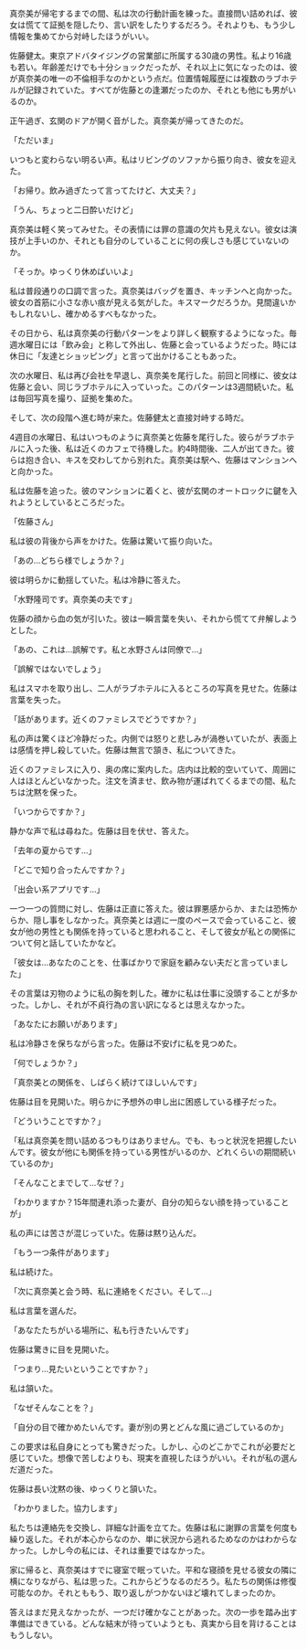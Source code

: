 真奈美が帰宅するまでの間、私は次の行動計画を練った。直接問い詰めれば、彼女は慌てて証拠を隠したり、言い訳をしたりするだろう。それよりも、もう少し情報を集めてから対峙したほうがいい。

佐藤健太。東京アドバタイジングの営業部に所属する30歳の男性。私より16歳も若い。年齢差だけでも十分ショックだったが、それ以上に気になったのは、彼が真奈美の唯一の不倫相手なのかという点だ。位置情報履歴には複数のラブホテルが記録されていた。すべてが佐藤との逢瀬だったのか、それとも他にも男がいるのか。

正午過ぎ、玄関のドアが開く音がした。真奈美が帰ってきたのだ。

「ただいま」

いつもと変わらない明るい声。私はリビングのソファから振り向き、彼女を迎えた。

「お帰り。飲み過ぎたって言ってたけど、大丈夫？」

「うん、ちょっと二日酔いだけど」

真奈美は軽く笑ってみせた。その表情には罪の意識の欠片も見えない。彼女は演技が上手いのか、それとも自分のしていることに何の疾しさも感じていないのか。

「そっか。ゆっくり休めばいいよ」

私は普段通りの口調で言った。真奈美はバッグを置き、キッチンへと向かった。彼女の首筋に小さな赤い痕が見える気がした。キスマークだろうか。見間違いかもしれないし、確かめるすべもなかった。

その日から、私は真奈美の行動パターンをより詳しく観察するようになった。毎週水曜日には「飲み会」と称して外出し、佐藤と会っているようだった。時には休日に「友達とショッピング」と言って出かけることもあった。

次の水曜日、私は再び会社を早退し、真奈美を尾行した。前回と同様に、彼女は佐藤と会い、同じラブホテルに入っていった。このパターンは3週間続いた。私は毎回写真を撮り、証拠を集めた。

そして、次の段階へ進む時が来た。佐藤健太と直接対峙する時だ。

4週目の水曜日、私はいつものように真奈美と佐藤を尾行した。彼らがラブホテルに入った後、私は近くのカフェで待機した。約4時間後、二人が出てきた。彼らは抱き合い、キスを交わしてから別れた。真奈美は駅へ、佐藤はマンションへと向かった。

私は佐藤を追った。彼のマンションに着くと、彼が玄関のオートロックに鍵を入れようとしているところだった。

「佐藤さん」

私は彼の背後から声をかけた。佐藤は驚いて振り向いた。

「あの…どちら様でしょうか？」

彼は明らかに動揺していた。私は冷静に答えた。

「水野隆司です。真奈美の夫です」

佐藤の顔から血の気が引いた。彼は一瞬言葉を失い、それから慌てて弁解しようとした。

「あの、これは…誤解です。私と水野さんは同僚で…」

「誤解ではないでしょう」

私はスマホを取り出し、二人がラブホテルに入るところの写真を見せた。佐藤は言葉を失った。

「話があります。近くのファミレスでどうですか？」

私の声は驚くほど冷静だった。内側では怒りと悲しみが渦巻いていたが、表面上は感情を押し殺していた。佐藤は無言で頷き、私についてきた。

近くのファミレスに入り、奥の席に案内した。店内は比較的空いていて、周囲に人はほとんどいなかった。注文を済ませ、飲み物が運ばれてくるまでの間、私たちは沈黙を保った。

「いつからですか？」

静かな声で私は尋ねた。佐藤は目を伏せ、答えた。

「去年の夏からです…」

「どこで知り合ったんですか？」

「出会い系アプリです…」

一つ一つの質問に対し、佐藤は正直に答えた。彼は罪悪感からか、または恐怖からか、隠し事をしなかった。真奈美とは週に一度のペースで会っていること、彼女が他の男性とも関係を持っていると思われること、そして彼女が私との関係について何と話していたかなど。

「彼女は…あなたのことを、仕事ばかりで家庭を顧みない夫だと言っていました」

その言葉は刃物のように私の胸を刺した。確かに私は仕事に没頭することが多かった。しかし、それが不貞行為の言い訳になるとは思えなかった。

「あなたにお願いがあります」

私は冷静さを保ちながら言った。佐藤は不安げに私を見つめた。

「何でしょうか？」

「真奈美との関係を、しばらく続けてほしいんです」

佐藤は目を見開いた。明らかに予想外の申し出に困惑している様子だった。

「どういうことですか？」

「私は真奈美を問い詰めるつもりはありません。でも、もっと状況を把握したいんです。彼女が他にも関係を持っている男性がいるのか、どれくらいの期間続いているのか」

「そんなことまでして…なぜ？」

「わかりますか？15年間連れ添った妻が、自分の知らない顔を持っていることが」

私の声には苦さが混じっていた。佐藤は黙り込んだ。

「もう一つ条件があります」

私は続けた。

「次に真奈美と会う時、私に連絡をください。そして…」

私は言葉を選んだ。

「あなたたちがいる場所に、私も行きたいんです」

佐藤は驚きに目を見開いた。

「つまり…見たいということですか？」

私は頷いた。

「なぜそんなことを？」

「自分の目で確かめたいんです。妻が別の男とどんな風に過ごしているのか」

この要求は私自身にとっても驚きだった。しかし、心のどこかでこれが必要だと感じていた。想像で苦しむよりも、現実を直視したほうがいい。それが私の選んだ道だった。

佐藤は長い沈黙の後、ゆっくりと頷いた。

「わかりました。協力します」

私たちは連絡先を交換し、詳細な計画を立てた。佐藤は私に謝罪の言葉を何度も繰り返した。それが本心からなのか、単に状況から逃れるためなのかはわからなかった。しかし今の私には、それは重要ではなかった。

家に帰ると、真奈美はすでに寝室で眠っていた。平和な寝顔を見せる彼女の隣に横になりながら、私は思った。これからどうなるのだろう。私たちの関係は修復可能なのか。それとももう、取り返しがつかないほど壊れてしまったのか。

答えはまだ見えなかったが、一つだけ確かなことがあった。次の一歩を踏み出す準備はできている。どんな結末が待っていようとも、真実から目を背けることはもうしない。